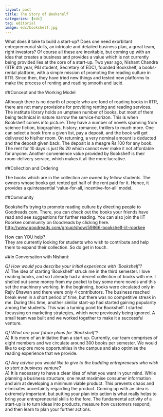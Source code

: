 ```yaml
---
layout: post
title: The Story of Bookshelf
categories: [edc]
tag: editorial
image: edc/bookshelf.jpg
---
```


What does it take to build a start-up? Does one need exorbitant entrepreneurial skills, an intricate and detailed business plan, a great team, right investors?  Of course all these are inevitable, but coming up with an idea that creates a business and provides a value which is not currently being provided lies at the core of a start-up. Two year ago, Nishant Chandra (IITR 4th year, P&I student, Secretary of EDC), founded Bookshelf, a books-rental platform, with a simple mission of promoting the reading culture in IITR. Since then, they have tried new things and tested new platforms to make the process of renting and reading smooth and lucid.

##Concept and the Working Model

Although there is no dearth of people who are fond of reading books in IITR, there are not many provisions for providing renting and reading services. The institute library holds an umpteen number of books, but most of them being technical in nature narrow the service-horizon. This is when Bookshelf comes into picture. They have a number of novels spanning from science fiction, biographies, history, romance, thrillers to much more. One can select a book from a given list, pay a deposit, and the book will get delivered to his/her room. On returning, a very nominal amount is deducted and the deposit given back.
The deposit is a meagre Rs 100 for any book. The rent for 10 days is just Rs 20 which cannot ever make it not affordable for anyone. Another convenience value provided by Bookshelf is their room-delivery service, which makes it all the more lucrative.

##Collection and Ordering

The books which are in the collection are owned by fellow students. The owners whose books get rented get half of the rent paid for it. Hence, it provides a quintessential ‘value-for-all, incentive-for-all’ model.

##Community

Bookshelf’s trying to promote reading culture by directing people to Goodreads.com. There, you can check out the books your friends have read and see suggestions for further reading. You can also join the IIT Roorkee community on Goodreads by clicking here. 
http://www.goodreads.com/group/show/59866-bookshelf-iit-roorkee

How can YOU help?    
They are currently looking for students who wish to contribute and help them to expand their collection. So do get in touch.

##In Conversation with Nishant:

*Q) How would you describe your initial experience with ‘Bookshelf’?*    
A) The idea of starting ‘Bookshelf’ struck me in the third semester. I love reading books, and so I already had a decent collection of books with me. I shelled out some money from my pocket to buy some more novels and this set the machinery working. In the beginning, books were circulated only in Rajiv Bhawan and there were only 4 contributors. The business reached break even in a short period of time, but there was no competitive streak in me. During this time, another similar start-up had started gaining popularity among the students. This was a turning point for Bookshelf.  I started focussing on marketing strategies, which were previously being ignored. A small team was built and we worked together to make it a successful venture.

*Q) What are your future plans for ‘Bookshelf’?*    
A) It is more of an initiative than a start up.  Currently, our team comprises of eight members and we circulate around 300 books per semester. We would like to explore more opportunities in the campus and also optimise the reading experience that we provide.

*Q) Any advice you would like to give to the budding entrepreneurs who wish to start a business venture?*    
A) It is necessary to have a clear idea of what you want in your mind. While planning a business structure, one must maximise consumer information and aim at developing a minimum viable product. This prevents chaos and eliminates uncertainty regarding the product. Coming up with an idea is extremely important, but putting your plan into action is what really helps to bring your entrepreneurial skills to the fore. The fundamental activity of a start-up is to turn ideas into products, measure how customers respond, and then learn to plan your further actions.